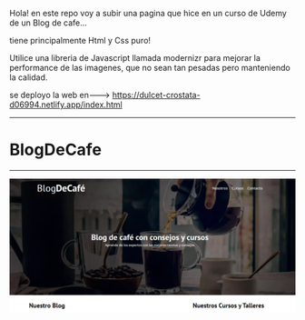 Hola! en este repo voy a subir una pagina que hice en un curso de Udemy de un Blog de cafe...

tiene principalmente Html y Css puro!

Utilice una libreria de Javascript llamada modernizr para mejorar la performance de las imagenes, que no sean tan pesadas pero manteniendo la calidad.


se deployo la web en---> https://dulcet-crostata-d06994.netlify.app/index.html

------------------------------------------------------------------------------------------------------------------------------------
# BlogDeCafe
--------------------------------------------------------------------------------------------------------------------------------

![Imagen del blog ](https://github.com/MEscriba/BlogDeCafe/blob/main/img/Captura.PNG)